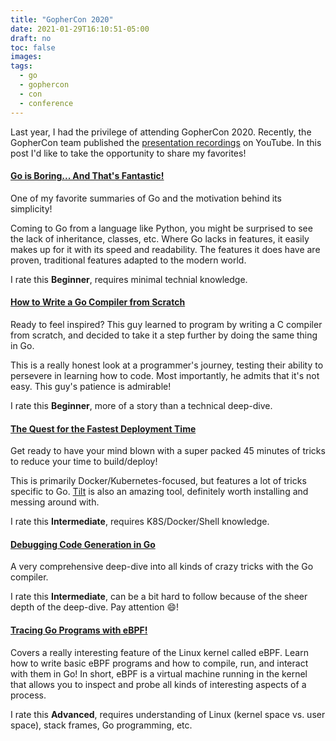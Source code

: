 ```yaml
---
title: "GopherCon 2020"
date: 2021-01-29T16:10:51-05:00
draft: no
toc: false
images:
tags:
  - go
  - gophercon
  - con
  - conference
---
```


Last year, I had the privilege of attending GopherCon 2020. Recently, the GopherCon team
published the [presentation recordings](https://www.youtube.com/playlist?list=PL2ntRZ1ySWBfUint2hCE1JRxRWChloasB)
 on YouTube. In this post I'd like to take the opportunity to share my favorites!

#### [Go is Boring... And That's Fantastic!](https://www.youtube.com/watch?v=4hxKEbWO5u0)

One of my favorite summaries of Go and the motivation behind its simplicity!

Coming to Go from a language like Python, you might be surprised to see the lack of
inheritance, classes, etc. Where Go lacks in features, it easily makes up for it with its
speed and readability. The features it does have are proven, traditional features adapted
to the modern world.

I rate this **Beginner**, requires minimal technial knowledge.

#### [How to Write a Go Compiler from Scratch](https://www.youtube.com/watch?v=1-gDvv54ojM)

Ready to feel inspired? This guy learned to program by writing a C compiler from scratch,
and decided to take it a step further by doing the same thing in Go.

This is a really honest look at a programmer's journey, testing their ability to persevere
in learning how to code. Most importantly, he admits that it's not easy. This guy's patience
is admirable!

I rate this **Beginner**, more of a story than a technical deep-dive.

#### [The Quest for the Fastest Deployment Time](https://www.youtube.com/watch?v=WgliN_9j91g)

Get ready to have your mind blown with a super packed 45 minutes of tricks to reduce
your time to build/deploy!

This is primarily Docker/Kubernetes-focused, but features a lot of tricks specific to Go.
[Tilt](https://tilt.dev/) is also an amazing tool, definitely worth installing and messing
around with.

I rate this **Intermediate**, requires K8S/Docker/Shell knowledge.

#### [Debugging Code Generation in Go](https://www.youtube.com/watch?v=qPIB3STWXVk)

A very comprehensive deep-dive into all kinds of crazy tricks with the Go compiler.

I rate this **Intermediate**, can be a bit hard to follow because of the sheer depth of
the deep-dive. Pay attention :smile:!

#### [Tracing Go Programs with eBPF!](https://www.youtube.com/watch?v=OxLmd7szevI)

Covers a really interesting feature of the Linux kernel called eBPF. Learn how to write
basic eBPF programs and how to compile, run, and interact with them in Go! In short, eBPF is a
virtual machine running in the kernel that allows you to inspect and probe all kinds of
interesting aspects of a process.

I rate this **Advanced**, requires understanding of Linux (kernel space vs. user space),
stack frames, Go programming, etc.

